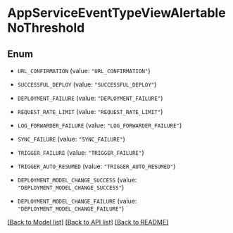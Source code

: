 # AppServiceEventTypeViewAlertableNoThreshold

## Enum


* `URL_CONFIRMATION` (value: `"URL_CONFIRMATION"`)

* `SUCCESSFUL_DEPLOY` (value: `"SUCCESSFUL_DEPLOY"`)

* `DEPLOYMENT_FAILURE` (value: `"DEPLOYMENT_FAILURE"`)

* `REQUEST_RATE_LIMIT` (value: `"REQUEST_RATE_LIMIT"`)

* `LOG_FORWARDER_FAILURE` (value: `"LOG_FORWARDER_FAILURE"`)

* `SYNC_FAILURE` (value: `"SYNC_FAILURE"`)

* `TRIGGER_FAILURE` (value: `"TRIGGER_FAILURE"`)

* `TRIGGER_AUTO_RESUMED` (value: `"TRIGGER_AUTO_RESUMED"`)

* `DEPLOYMENT_MODEL_CHANGE_SUCCESS` (value: `"DEPLOYMENT_MODEL_CHANGE_SUCCESS"`)

* `DEPLOYMENT_MODEL_CHANGE_FAILURE` (value: `"DEPLOYMENT_MODEL_CHANGE_FAILURE"`)


[[Back to Model list]](../README.md#documentation-for-models) [[Back to API list]](../README.md#documentation-for-api-endpoints) [[Back to README]](../README.md)


